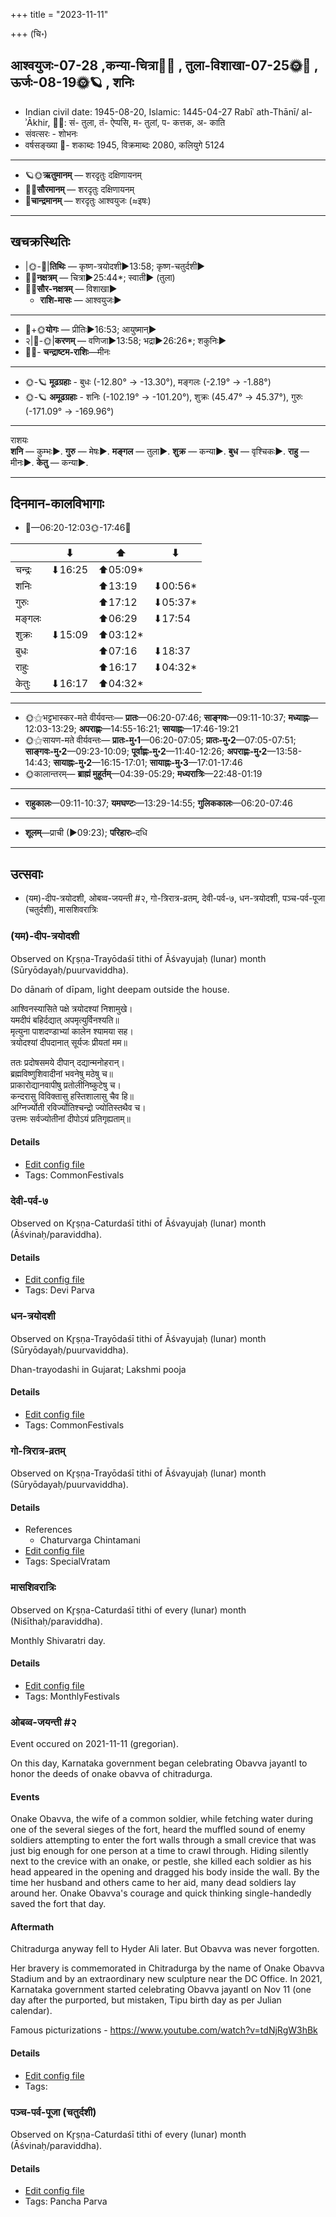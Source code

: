 +++
title = "2023-11-11"

+++
(चि॰)
## आश्वयुजः-07-28  ,कन्या-चित्रा🌛🌌  ,  तुला-विशाखा-07-25🌞🌌  ,  ऊर्जः-08-19🌞🪐  , शनिः
- Indian civil date: 1945-08-20, Islamic: 1445-04-27 Rabīʿ ath-Thānī/ al-ʾĀkhir, 🌌🌞: सं- तुला, तं- ऐप्पसि, म- तुलां, प- कत्तक, अ- काति
- संवत्सरः - शोभनः
- वर्षसङ्ख्या 🌛- शकाब्दः 1945, विक्रमाब्दः 2080, कलियुगे 5124
___________________
- 🪐🌞**ऋतुमानम्** — शरदृतुः दक्षिणायनम्
- 🌌🌞**सौरमानम्** — शरदृतुः दक्षिणायनम्
- 🌛**चान्द्रमानम्** — शरदृतुः आश्वयुजः (≈इषः)
___________________


## खचक्रस्थितिः
- |🌞-🌛|**तिथिः** — कृष्ण-त्रयोदशी►13:58; कृष्ण-चतुर्दशी►  
- 🌌🌛**नक्षत्रम्** — चित्रा►25:44*; स्वाती► (तुला)  
- 🌌🌞**सौर-नक्षत्रम्** — विशाखा►  
  - **राशि-मासः** — आश्वयुजः► 
___________________
- 🌛+🌞**योगः** — प्रीतिः►16:53; आयुष्मान्►  
- २|🌛-🌞|**करणम्** — वणिजा►13:58; भद्रा►26:26*; शकुनिः►  
- 🌌🌛- **चन्द्राष्टम-राशिः**—मीनः  
___________________
- 🌞-🪐 **मूढग्रहाः** - बुधः (-12.80° → -13.30°), मङ्गलः (-2.19° → -1.88°)
- 🌞-🪐 **अमूढग्रहाः** - शनिः (-102.19° → -101.20°), शुक्रः (45.47° → 45.37°), गुरुः (-171.09° → -169.96°)
___________________
राशयः  
**शनि** — कुम्भः►. **गुरु** — मेषः►. **मङ्गल** — तुला►. **शुक्र** — कन्या►. **बुध** — वृश्चिकः►. **राहु** — मीनः►. **केतु** — कन्या►. 
___________________


## दिनमान-कालविभागाः
- 🌅—06:20-12:03🌞-17:46🌇  

|      |⬇     |⬆     |⬇     |
|------|-----|-----|------|
|चन्द्रः|⬇16:25 |⬆05:09*|     |
|शनिः   |     |⬆13:19 |⬇00:56*|
|गुरुः  |     |⬆17:12 |⬇05:37*|
|मङ्गलः |     |⬆06:29 |⬇17:54 |
|शुक्रः |⬇15:09 |⬆03:12*|     |
|बुधः   |     |⬆07:16 |⬇18:37 |
|राहुः  |     |⬆16:17 |⬇04:32*|
|केतुः  |⬇16:17 |⬆04:32*|     |
___________________
- 🌞⚝भट्टभास्कर-मते वीर्यवन्तः— **प्रातः**—06:20-07:46; **साङ्गवः**—09:11-10:37; **मध्याह्नः**—12:03-13:29; **अपराह्णः**—14:55-16:21; **सायाह्नः**—17:46-19:21  
- 🌞⚝सायण-मते वीर्यवन्तः— **प्रातः-मु॰1**—06:20-07:05; **प्रातः-मु॰2**—07:05-07:51; **साङ्गवः-मु॰2**—09:23-10:09; **पूर्वाह्णः-मु॰2**—11:40-12:26; **अपराह्णः-मु॰2**—13:58-14:43; **सायाह्नः-मु॰2**—16:15-17:01; **सायाह्नः-मु॰3**—17:01-17:46  
- 🌞कालान्तरम्— **ब्राह्मं मुहूर्तम्**—04:39-05:29; **मध्यरात्रिः**—22:48-01:19  
___________________
- **राहुकालः**—09:11-10:37; **यमघण्टः**—13:29-14:55; **गुलिककालः**—06:20-07:46  
___________________
- **शूलम्**—प्राची (►09:23); **परिहारः**–दधि  
___________________

## उत्सवाः
- (यम)-दीप-त्रयोदशी, ओबव्व-जयन्ती #२, गो-त्रिरात्र-व्रतम्, देवी-पर्व-७, धन-त्रयोदशी, पञ्च-पर्व-पूजा (चतुर्दशी), मासशिवरात्रिः
### (यम)-दीप-त्रयोदशी

Observed on Kr̥ṣṇa-Trayōdaśī tithi of Āśvayujaḥ (lunar) month (Sūryōdayaḥ/puurvaviddha). 

Do dānaṁ of dīpam, light deepam outside the house.

आश्विनस्यासिते पक्षे त्रयोदश्यां निशामुखे।  
यमदीपं बहिर्दद्यात् अपमृत्युर्विनश्यति॥  
मृत्युना पाशदण्डाभ्यां कालेन श्यामया सह।  
त्रयोदश्यां दीपदानात् सूर्यजः प्रीयतां मम॥  
  
ततः प्रदोषसमये दीपान् दद्यान्मनोहरान्।  
ब्रह्मविष्णुशिवादीनां भवनेषु मठेषु च॥  
प्राकारोद्यानवापीषु प्रतोलीनिष्कुटेषु च।  
कन्दरासु विविक्तासु हस्तिशालासु चैव हि॥  
अग्निर्ज्योती रविर्ज्योतिश्चन्द्रो ज्योतिस्तथैव च।  
उत्तमः सर्वज्योतीनां दीपोऽयं प्रतिगृह्यताम्॥



#### Details
- [Edit config file](https://github.com/jyotisham/adyatithi/blob/master/general/lunar_month/tithi/07/28/%28yama%29-dIpa-trayOdazI.toml)
- Tags: CommonFestivals


### देवी-पर्व-७

Observed on Kr̥ṣṇa-Caturdaśī tithi of Āśvayujaḥ (lunar) month (Āśvinaḥ/paraviddha). 



#### Details
- [Edit config file](https://github.com/jyotisham/adyatithi/blob/master/devatA/devIparva/lunar_month/tithi/07/29/devi-parva-7.toml)
- Tags: Devi Parva


### धन-त्रयोदशी

Observed on Kr̥ṣṇa-Trayōdaśī tithi of Āśvayujaḥ (lunar) month (Sūryōdayaḥ/puurvaviddha). 

Dhan-trayodashi in Gujarat; Lakshmi pooja

#### Details
- [Edit config file](https://github.com/jyotisham/adyatithi/blob/master/general/lunar_month/tithi/07/28/dhana-trayOdazI.toml)
- Tags: CommonFestivals


### गो-त्रिरात्र-व्रतम्

Observed on Kr̥ṣṇa-Trayōdaśī tithi of Āśvayujaḥ (lunar) month (Sūryōdayaḥ/puurvaviddha). 



#### Details
- References
  - Chaturvarga Chintamani
- [Edit config file](https://github.com/jyotisham/adyatithi/blob/master/general/lunar_month/tithi/07/28/gO-trirAtra-vratam~2.toml)
- Tags: SpecialVratam


### मासशिवरात्रिः

Observed on Kr̥ṣṇa-Caturdaśī tithi of every (lunar) month (Niśīthaḥ/paraviddha). 

Monthly Shivaratri day.

#### Details
- [Edit config file](https://github.com/jyotisham/adyatithi/blob/master/devatA/shaiva/lunar_month/tithi/00/29/mAsazivarAtriH.toml)
- Tags: MonthlyFestivals


### ओबव्व-जयन्ती #२

Event occured on 2021-11-11 (gregorian). 

On this day, Karnataka government began celebrating Obavva jayantI to honor the deeds of onake obavva of chitradurga.

#### Events
Onake Obavva, the wife of a common soldier, while fetching water during one of the several sieges of the fort, heard the muffled sound of enemy soldiers attempting to enter the fort walls through a small crevice that was just big enough for one person at a time to crawl through. Hiding silently next to the crevice with an onake, or pestle, she killed each soldier as his head appeared in the opening and dragged his body inside the wall. By the time her husband and others came to her aid, many dead soldiers lay around her. Onake Obavva's courage and quick thinking single-handedly saved the fort that day. 

#### Aftermath
Chitradurga anyway fell to Hyder Ali later. But Obavva was never forgotten. 

Her bravery is commemorated in Chitradurga by the name of Onake Obavva Stadium and by an extraordinary new sculpture near the DC Office. In 2021, Karnataka government started celebrating Obavva jayantI on Nov 11 (one day after the purported, but mistaken, Tipu birth day as per Julian calendar). 

Famous picturizations - https://www.youtube.com/watch?v=tdNjRgW3hBk

#### Details
- [Edit config file](https://github.com/jyotisham/adyatithi/blob/master/mahApuruSha/xatra-later/gregorian/day/11/11/obavva-jayantI.toml)
- Tags: 


### पञ्च-पर्व-पूजा (चतुर्दशी)

Observed on Kr̥ṣṇa-Caturdaśī tithi of every (lunar) month (Āśvinaḥ/paraviddha). 



#### Details
- [Edit config file](https://github.com/jyotisham/adyatithi/blob/master/devatA/devIparva/lunar_month/tithi/00/29/pancha-parva-4.toml)
- Tags: Pancha Parva


